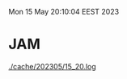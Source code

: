 Mon 15 May 20:10:04 EEST 2023
# JAM
<a href='./cache/202305/15_20.log'>./cache/202305/15_20.log</a>
